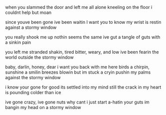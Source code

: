 when you slammed the door
and left me all alone
kneeling on the floor
i couldnt help but moan

since youve been gone
ive been waitin
I want you to know
my wrist is restin
against a stormy window

you really shook me up
nothin seems the same
ive gut a tangle of guts
with a sinkin pain

you left me stranded
shakin, tired
bitter, weary, and low
ive been fearin the world
outside the stormy window

baby, darlin, honey, dear
i want you back with me here
birds a chirpin, sunshine a smilin
breezes blowin but im stuck a cryin
pushin my palms
against the stormy window

i know your gone for good
its settled into my mind
still the crack in my heart
is pounding colder than ice

ive gone crazy, ive gone nuts
why cant i just start a-hatin your guts
im bangin my head
on a stormy window

